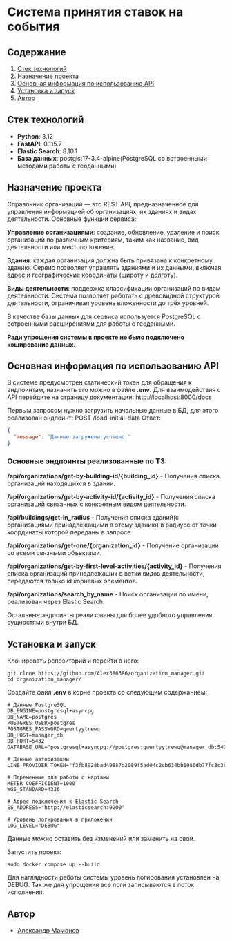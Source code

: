 # Система принятия ставок на события

## Содержание

1. [Стек технологий](#стек-технологий)
2. [Назначение проекта](#назначение-проекта)
3. [Основная информация по использованию API](#основная-информация-по-использованию-api)
4. [Установка и запуск](#установка-и-запуск)
5. [Автор](#автор)

## Стек технологий

- **Python**: 3.12
- **FastAPI**: 0.115.7
- **Elastic Search**: 8.10.1
- **База данных**: postgis:17-3.4-alpine(PostgreSQL со встроенными методами работы с геоданными)

## Назначение проекта

Справочник организаций — это REST API, предназначенное для управления информацией об организациях,
их зданиях и видах деятельности.
Основные функции сервиса:

**Управление организациями**: создание, обновление, удаление и поиск организаций по различным критериям, таким как
название, вид деятельности или местоположение.

**Здания**: каждая организация должна быть привязана к конкретному зданию.
Сервис позволяет управлять зданиями и их данными, включая адрес и географические координаты (широту и долготу).

**Виды деятельности**: поддержка классификации организаций по видам деятельности.
Система позволяет работать с древовидной структурой деятельности, ограничивая уровень вложенности до трёх уровней.

В качестве базы данных для сервиса используется PostgreSQL с встроенными расширениями для работы с геоданными.

**Ради упрощения системы в проекте не было подключено кэширование данных.**

## Основная информация по использованию API

В системе предусмотрен статический токен для обращения к эндпоинтам, назначить его можно в файле **.env**.
Для взаимодействия с API перейдите на страницу документации: http://localhost:8000/docs

Первым запросом нужно загрузить начальные данные в БД, для этого реализован эндпоинт:
POST /load-initial-data
Ответ:

```json
{
  "message": "Данные загружены успешно."
}
```

### Основные эндпоинты реализованные по ТЗ:

**/api/organizations/get-by-building-id/{building_id}** - Получения списка организаций находящихся в здании.

**/api/organizations/get-by-activity-id/{activity_id}** - Получения списка организаций связанных с конкретным видом
деятельности.

**/api/buildings/get-in_radius** - Получения списка зданий(с организациями принадлежащими в этому зданию) в радиусе от
точки координаты которой переданы в запросе.

**/api/organizations/get-one/{organization_id}** - Получение организации со всеми связными объектами.

**/api/organizations/get-by-first-level-activities/{activity_id}** - Получения списка организаций принадлежащих в ветки
видов деятельности, передаются только id корневых элементов.

**/api/organizations/search_by_name** - Поиск организации по имени, реализован через Elastic Search.

Остальные эндпоинты реализованы для более удобного управления сущностями внутри БД.

## Установка и запуск

Клонировать репозиторий и перейти в него:

```
git clone https://github.com/Alex386386/organization_manager.git
cd organization_manager/
```

Создайте файл **.env** в корне проекта со следующим содержанием:

```
# Данные PostgreSQL
DB_ENGINE=postgresql+asyncpg
DB_NAME=postgres
POSTGRES_USER=postgres
POSTGRES_PASSWORD=qwertyytrewq
DB_HOST=manager_db
DB_PORT=5432
DATABASE_URL="postgresql+asyncpg://postgres:qwertyytrewq@manager_db:5432/postgres"

# Данные авторизации
LINE_PROVIDER_TOKEN="f3fb8928bad49887d2089f5ad04c2cb634bb1980db77fc8c3b111edad34f4eb7"

# Переменные для работы с картами
METER_COEFFICIENT=1000
WGS_STANDARD=4326

# Адрес подключения к Elastic Search
ES_ADDRESS="http://elasticsearch:9200"

# Уровень логирования в приложении
LOG_LEVEL="DEBUG"
```

Данные можно оставить без изменений или заменить на свои.

Запустить проект:

```
sudo docker compose up --build
```

Для наглядности работы системы уровень логирования установлен на DEBUG.
Так же для упрощения все логи записываются в поток исполнения.

## Автор

- [Александр Мамонов](https://github.com/Alex386386) 

